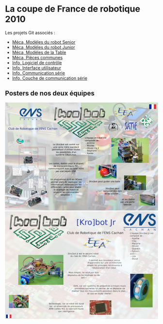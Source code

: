 # La coupe de France de robotique 2010

Les projets Git associés :

  * [Méca, Modèles du robot Senior](https://github.com/ens-krobot/meca_2010_Senior)
  * [Méca, Modèles du robot Junior](https://github.com/ens-krobot/meca_2010_Junior)
  * [Méca, Modèles de la Table](https://github.com/ens-krobot/meca_2010_Table)
  * [Méca, Pièces communes](https://github.com/ens-krobot/meca_2010_Common)
  * [Info, Logiciel de contrôle](https://github.com/ens-krobot/info_2010_control2010)
  * [Info, Interface utilisateur](https://github.com/ens-krobot/info_2010_User_Interface)
  * [Info, Communication série](https://github.com/ens-krobot/info_2010_ocaml-serial)
  * [Info, Couche de communication série](https://github.com/ens-krobot/info_2010_USB_Com_Layer)

## Posters de nos deux équipes

[![Poster de l'équipe des seniors](img/coupe_de_france_2010_poster_equipe_anciens.jpg)](doc/2010_poster.pdf)
[![Poster de l'équipe des jeunes](img/coupe_de_france_2010_poster_equipe_jeunes.jpg)](doc/2010_poster_jr.pdf)


